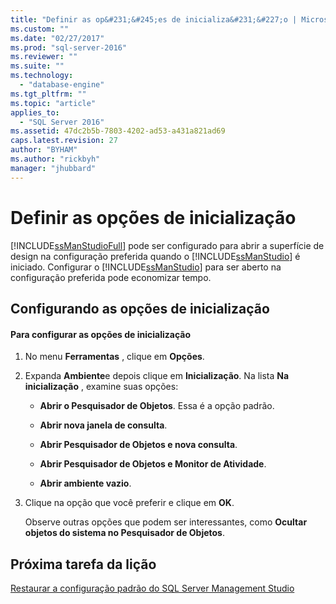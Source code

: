 ```yaml
---
title: "Definir as op&#231;&#245;es de inicializa&#231;&#227;o | Microsoft Docs"
ms.custom: ""
ms.date: "02/27/2017"
ms.prod: "sql-server-2016"
ms.reviewer: ""
ms.suite: ""
ms.technology: 
  - "database-engine"
ms.tgt_pltfrm: ""
ms.topic: "article"
applies_to: 
  - "SQL Server 2016"
ms.assetid: 47dc2b5b-7803-4202-ad53-a431a821ad69
caps.latest.revision: 27
author: "BYHAM"
ms.author: "rickbyh"
manager: "jhubbard"
---
```

# Definir as op&#231;&#245;es de inicializa&#231;&#227;o
[!INCLUDE[ssManStudioFull](../../includes/ssmanstudiofull-md.md)] pode ser configurado para abrir a superfície de design na configuração preferida quando o [!INCLUDE[ssManStudio](../../includes/ssmanstudio-md.md)] é iniciado. Configurar o [!INCLUDE[ssManStudio](../../includes/ssmanstudio-md.md)] para ser aberto na configuração preferida pode economizar tempo.  
  
## Configurando as opções de inicialização  
  
#### Para configurar as opções de inicialização  
  
1.  No menu **Ferramentas** , clique em **Opções**.  
  
2.  Expanda **Ambiente**e depois clique em **Inicialização**. Na lista **Na inicialização** , examine suas opções:  
  
    -   **Abrir o Pesquisador de Objetos**. Essa é a opção padrão.  
  
    -   **Abrir nova janela de consulta**.  
  
    -   **Abrir Pesquisador de Objetos e nova consulta**.  
  
    -   **Abrir Pesquisador de Objetos e Monitor de Atividade**.  
  
    -   **Abrir ambiente vazio**.  
  
3.  Clique na opção que você preferir e clique em **OK**.  
  
    Observe outras opções que podem ser interessantes, como **Ocultar objetos do sistema no Pesquisador de Objetos**.  
  
## Próxima tarefa da lição  
[Restaurar a configuração padrão do SQL Server Management Studio](../../tools/sql-server-management-studio/restore-the-default-sql-server-management-studio-configuration.md)  
  
  
  

